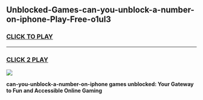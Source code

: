 
## Unblocked-Games-can-you-unblock-a-number-on-iphone-Play-Free-o1ul3
<h3>
<a href="https://premium76.site?title=can-you-unblock-a-number-on-iphone&ref=20M">CLICK TO PLAY</a></h3>
<hr>

<h3>
<a href="https://premium76.site?title=can-you-unblock-a-number-on-iphone&ref=20M">CLICK 2 PLAY</a>
  
</h3>

<a href="https://premium76.site?title=can-you-unblock-a-number-on-iphone&ref=19M"><img src="https://clearcache.store/games.png"></a>


**can-you-unblock-a-number-on-iphone games unblocked: Your Gateway to Fun and Accessible Online Gaming**
